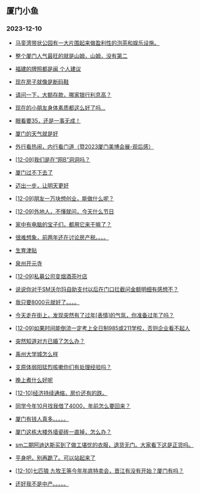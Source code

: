 ## 厦门小鱼 
### 2023-12-10

+ [马銮湾带状公园有一大片围起来做盈利性的泡茶和娱乐设施。](http://bbs.xmfish.com/read-htm-tid-18118213.html)

+ [整个厦门人气最旺的就是山姆，山姆，没有第二](http://bbs.xmfish.com/read-htm-tid-18118377.html)

+ [福建的牌照都是闽 个人建议](http://bbs.xmfish.com/read-htm-tid-18118276.html)

+ [现在房子就像是断码鞋](http://bbs.xmfish.com/read-htm-tid-18118271.html)

+ [请问一下，大额存款，哪家银行利息高？](http://bbs.xmfish.com/read-htm-tid-18118371.html)

+ [现在的小朋友身体素质都这么好了吗…](http://bbs.xmfish.com/read-htm-tid-18118248.html)

+ [眼看要35，还是一事无成！](http://bbs.xmfish.com/read-htm-tid-18118299.html)

+ [厦门的天气就是好](http://bbs.xmfish.com/read-htm-tid-18118124.html)

+ [外行看热闹，内行看门道（暨2023厦门美博会展-观后感）](http://bbs.xmfish.com/read-htm-tid-18118197.html)

+ [[12-09]我们是在“网B”洞洞吗？](http://bbs.xmfish.com/read-htm-tid-18118250.html)

+ [厦门过不下去了](http://bbs.xmfish.com/read-htm-tid-18118290.html)

+ [迈出一步，让明天更好](http://bbs.xmfish.com/read-htm-tid-18118119.html)

+ [[12-09]朋友一万块想创业，能做什么呢？](http://bbs.xmfish.com/read-htm-tid-18118442.html)

+ [[12-09]外地人，不懂就问，今天什么节日](http://bbs.xmfish.com/read-htm-tid-18118333.html)

+ [家中有电脑的宝子们，都用它来干嘛了？](http://bbs.xmfish.com/read-htm-tid-18118410.html)

+ [很难想象，前两年还在讨论房产税。。。。](http://bbs.xmfish.com/read-htm-tid-18118456.html)

+ [生育津贴](http://bbs.xmfish.com/read-htm-tid-18118337.html)

+ [泉州开元寺](http://bbs.xmfish.com/read-htm-tid-18118314.html)

+ [[12-09]私募公司变烟酒茶叶店](http://bbs.xmfish.com/read-htm-tid-18118388.html)

+ [说说你对于SM沃尔玛自助支付以后在门口拦截问金额明细有感想不？](http://bbs.xmfish.com/read-htm-tid-18118465.html)

+ [我只要8000元就好了。。。。](http://bbs.xmfish.com/read-htm-tid-18118486.html)

+ [今天走在街上，发现突然有了过年[表情]的气氛，你准备过年了吗？](http://bbs.xmfish.com/read-htm-tid-18118432.html)

+ [[12-09]如果时间能倒流一定考上全日制985或211学校，否则企业看不起人](http://bbs.xmfish.com/read-htm-tid-18118378.html)

+ [突然知道对方已婚了怎么办？](http://bbs.xmfish.com/read-htm-tid-18118567.html)

+ [禹州大学城怎么样](http://bbs.xmfish.com/read-htm-tid-18118533.html)

+ [支原体弱阳猛烈咳嗽你们有处理经验吗？](http://bbs.xmfish.com/read-htm-tid-18118501.html)

+ [晚上煮什么好呢](http://bbs.xmfish.com/read-htm-tid-18118418.html)

+ [[12-10]经济持续通缩，房价还有的跌。](http://bbs.xmfish.com/read-htm-tid-18118578.html)

+ [同学今年10月找我借了4000，年前怎么要回来？](http://bbs.xmfish.com/read-htm-tid-18118581.html)

+ [厦门有钱人真多。。。。。](http://bbs.xmfish.com/read-htm-tid-18118539.html)

+ [厦门这栋大楼外墙瓷砖一直掉，怎么办？](http://bbs.xmfish.com/read-htm-tid-18118681.html)

+ [sm二期阿迪达斯买到了做工堪忧的衣服，退货无门。大家看下这是正货吗。](http://bbs.xmfish.com/read-htm-tid-18118638.html)

+ [平身吧，别再跪了。可以站起来了](http://bbs.xmfish.com/read-htm-tid-18118687.html)

+ [[12-10]七匹狼 九牧王等今年年底特卖会，晋江有没有开始？厦门有吗？](http://bbs.xmfish.com/read-htm-tid-18118682.html)

+ [还好我不是中产。。。。。](http://bbs.xmfish.com/read-htm-tid-18118741.html)

